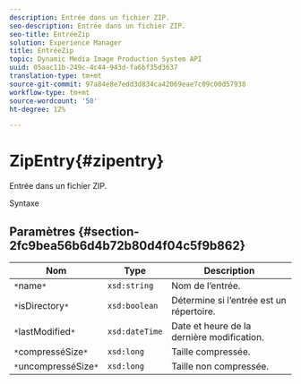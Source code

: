 ```yaml
---
description: Entrée dans un fichier ZIP.
seo-description: Entrée dans un fichier ZIP.
seo-title: EntréeZip
solution: Experience Manager
title: EntréeZip
topic: Dynamic Media Image Production System API
uuid: 05aac11b-249c-4c44-943d-fa6bf35d3637
translation-type: tm+mt
source-git-commit: 97a84e8e7edd3d834ca42069eae7c09c00d57938
workflow-type: tm+mt
source-wordcount: '50'
ht-degree: 12%

---
```



# ZipEntry{#zipentry}

Entrée dans un fichier ZIP.

Syntaxe

## Paramètres {#section-2fc9bea56b6d4b72b80d4f04c5f9b862}

| Nom | Type | Description |
|---|---|---|
| `*`name`*` | `xsd:string` | Nom de l’entrée. |
| `*`isDirectory`*` | `xsd:boolean` | Détermine si l’entrée est un répertoire. |
| `*`lastModified`*` | `xsd:dateTime` | Date et heure de la dernière modification. |
| `*`compresséSize`*` | `xsd:long` | Taille compressée. |
| `*`uncompresséSize`*` | `xsd:long` | Taille non compressée. |


